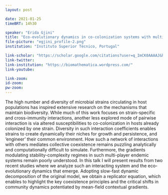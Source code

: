```yaml
---
layout: post

date: 2021-01-25
timeBRT: 14h30

speaker: "Erida Gjini"
title: "Eco-evolutionary dynamics in co-colonization systems with multiple strains"
file-picture: "egjini_profile-2.png"
institution: "Instituto Superior Técnico, Portugal"

link-scholar: "https://scholar.google.com/citations?user=q_ImCK0AAAAJ&hl=en"
link-twitter: 
link-institution: "https://biomathematica.wordpress.com/"
link-youtube:

link-zoom: 
id-zoom: 
pw-zoom: 
---
```


The high number and diversity of microbial strains circulating in host populations has inspired extensive research on the mechanisms that maintain biodiversity. While much of this work focuses on strain-specific and cross-immunity interactions, another less explored mode of pairwise interaction is via altered susceptibilities to co-colonization in hosts already colonized by one strain. Diversity in such interaction coefficients enables strains to create dynamically their niches for growth and persistence, and ‘engineer’ their common environment. How such a network of interactions with others mediates collective coexistence remains puzzling analytically and computationally difficult to simulate. Furthermore, the gradients modulating stability-complexity regimes in such multi-player endemic systems remain poorly understood. In this talk I will present results from two recent studies where we analyze such an interacting system and the eco-evolutionary dynamics that emerge. Adopting slow-fast dynamic decomposition of the original model, we obtain a replicator equation, which enables to highlight the key coexistence principles and the critical shifts in community dynamics potentiated by mean-field contextual gradients.
